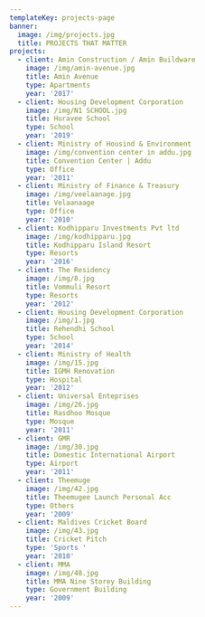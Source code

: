 ```yaml
---
templateKey: projects-page
banner:
  image: /img/projects.jpg
  title: PROJECTS THAT MATTER
projects:
  - client: Amin Construction / Amin Buildware
    image: /img/amin-avenue.jpg
    title: Amin Avenue
    type: Apartments
    year: '2017'
  - client: Housing Development Corporation
    image: /img/N1 SCHOOL.jpg
    title: Huravee School
    type: School
    year: '2019'
  - client: Ministry of Housind & Environment
    image: /img/convention center in addu.jpg
    title: Convention Center | Addu
    type: Office
    year: '2011'
  - client: Ministry of Finance & Treasury
    image: /img/veelaanage.jpg
    title: Velaanaage
    type: Office
    year: '2010'
  - client: Kodhipparu Investments Pvt ltd
    image: /img/kodhipparu.jpg
    title: Kodhipparu Island Resort
    type: Resorts
    year: '2016'
  - client: The Residency
    image: /img/8.jpg
    title: Vommuli Resort
    type: Resorts
    year: '2012'
  - client: Housing Development Corporation
    image: /img/1.jpg
    title: Rehendhi School
    type: School
    year: '2014'
  - client: Ministry of Health
    image: /img/15.jpg
    title: IGMH Renovation
    type: Hospital
    year: '2012'
  - client: Universal Enteprises
    image: /img/26.jpg
    title: Rasdhoo Mosque
    type: Mosque
    year: '2011'
  - client: GMR
    image: /img/30.jpg
    title: Domestic International Airport
    type: Airport
    year: '2011'
  - client: Theemuge
    image: /img/42.jpg
    title: Theemugee Launch Personal Acc
    type: Others
    year: '2009'
  - client: Maldives Cricket Board
    image: /img/43.jpg
    title: Cricket Pitch
    type: 'Sports '
    year: '2010'
  - client: MMA
    image: /img/48.jpg
    title: MMA Nine Storey Building
    type: Government Building
    year: '2009'
---
```


